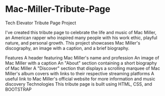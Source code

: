 # Mac-Miller-Tribute-Page
Tech Elevator Tribute Page Project

I've created this tribute page to celebrate the life and music of Mac Miller, an American rapper who inspired many people with his work ethic, playful nature, and personal growth. This project showcases Mac Miller's discography, an image with a caption, and a brief biography.

Features
A header featuring Mac Miller's name and profession
An image of Mac Miller with a caption
An "About" section containing a short biography of Mac Miller
A "Discover" section that displays a scrolling marquee of Mac Miller's album covers with links to their respective streaming platforms
A useful link to Mac Miller's official website for more information and music discovery
Technologies
This tribute page is built using HTML, CSS, and BOOTSTRAP
